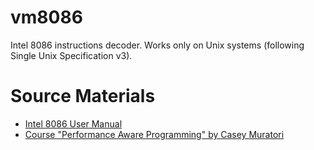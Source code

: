 # vm8086
Intel 8086 instructions decoder. Works only on Unix systems (following Single Unix Specification v3).

# Source Materials
 * [Intel 8086 User Manual](https://edge.edx.org/c4x/BITSPilani/EEE231/asset/8086_family_Users_Manual_1_.pdf)
 * [Course "Performance Aware Programming" by Casey Muratori](https://www.computerenhance.com)

